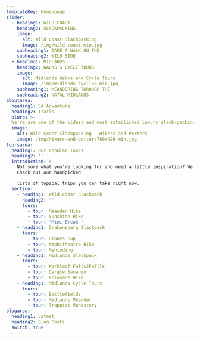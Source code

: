 ```yaml
---
templateKey: home-page
slider:
  - heading1: WILD COAST
    heading2: SLACKPACKING
    image:
      alt: Wild Coast Slackpacking
      image: /img/wild-coast-min.jpg
    subheading1: TAKE A WALK ON THE
    subheading2: WILD SIDE
  - heading1: MIDLANDS
    heading2: WALKS & CYCLE TOURS
    image:
      alt: Midlands Walks and Cycle Tours
      image: /img/midlands-cycling-min.jpg
    subheading1: MEANDERING THROUGH THE
    subheading2: NATAL MIDLANDS
aboutarea:
  heading1: SA Adventure
  heading2: Trails
  blurb: >-
  We're are one of the oldest and most established luxury slack-packing operators in the Transkei, our walks take in some of the most unspoilt and picturesque sections of our coastline.
  image:
    alt: Wild Coast Slackpacking - Hikers and Porters
    image: /img/hikers-and-porters786x426-min.jpg
toursarea:
  heading1: Our Popular Tours
  heading2: ''
  introduction: >-
    Not sure what you’re looking for and need a little inspiration? We can help.
    Check out our handpicked

    lists of topical trips you can take right now.
  section:
    - heading1: Wild Coast Slackpack
      heading2: ''
      tours:
        - tour: Meander Hike
        - tour: Sunshine Hike
        - tour: 'Mini Break '
    - heading1: Drakensberg Slackpack
      tours:
        - tour: Giants Cup
        - tour: Amphitheatre Hike
        - tour: Mehloding
    - heading1: Midlands Slackpack
      tours:
        - tour: Karkloof Falls2Fallls
        - tour: Dargle Samango
        - tour: Nhlosane Hike
    - heading1: Midlands Cycle Tours
      tours:
        - tour: Battlefields
        - tour: Midlands Meander
        - tour: Trappist Monastery
blogarea:
  heading1: Latest
  heading2: Blog Posts
  switch: true
---
```


